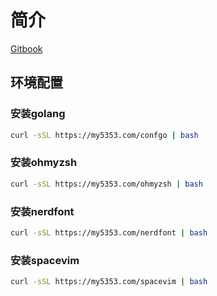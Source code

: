 # 简介

[Gitbook](https://neet11.github.io)

<!--sec data-title="环境配置" data-id="section0" data-show=true ces-->
## 环境配置

### 安装golang

```bash
curl -sSL https://my5353.com/confgo | bash
```

### 安装ohmyzsh

```bash
curl -sSL https://my5353.com/ohmyzsh | bash
```

### 安装nerdfont

```bash
curl -sSL https://my5353.com/nerdfont | bash
```

### 安装spacevim

```bash
curl -sSL https://my5353.com/spacevim | bash
```
<!--endsec-->